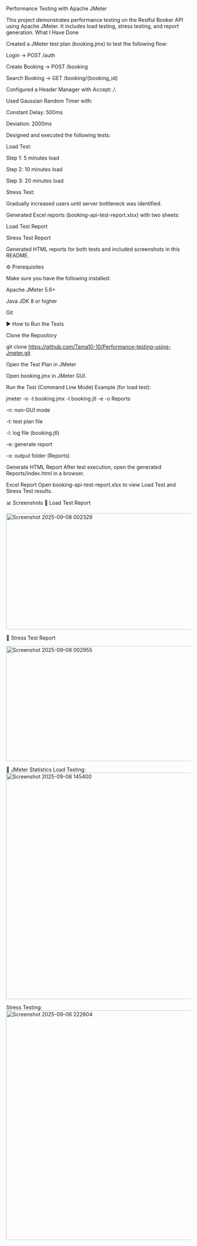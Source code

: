 Performance Testing with Apache JMeter

This project demonstrates performance testing on the Restful Booker API
 using Apache JMeter.
It includes load testing, stress testing, and report generation.
What I Have Done

Created a JMeter test plan (booking.jmx) to test the following flow:

Login → POST /auth

Create Booking → POST /booking

Search Booking → GET /booking/{booking_id}

Configured a Header Manager with Accept: */*.

Used Gaussian Random Timer with:

Constant Delay: 500ms

Deviation: 2000ms

Designed and executed the following tests:

Load Test:

Step 1: 5 minutes load

Step 2: 10 minutes load

Step 3: 20 minutes load

Stress Test:

Gradually increased users until server bottleneck was identified.

Generated Excel reports (booking-api-test-report.xlsx) with two sheets:

Load Test Report

Stress Test Report

Generated HTML reports for both tests and included screenshots in this README.

⚙️ Prerequisites

Make sure you have the following installed:

Apache JMeter 5.6+

Java JDK 8 or higher

Git

▶️ How to Run the Tests

Clone the Repository

git clone https://github.com/Tama10-10/Performance-testing-using-Jmeter.git


Open the Test Plan in JMeter

Open booking.jmx in JMeter GUI.

Run the Test (Command Line Mode)
Example (for load test):

jmeter -n -t booking.jmx -l booking.jtl -e -o Reports


-n: non-GUI mode

-t: test plan file

-l: log file (booking.jtl)

-e: generate report

-o: output folder (Reports)

Generate HTML Report
After test execution, open the generated Reports/index.html in a browser.

Excel Report
Open booking-api-test-report.xlsx to view Load Test and Stress Test results.

📊 Screenshots
🔹 Load Test Report

<img width="1110" height="316" alt="Screenshot 2025-09-08 002329" src="https://github.com/user-attachments/assets/72ece5ed-bde4-40d2-b680-1c9ca289a92e" />

🔹 Stress Test Report

<img width="1104" height="313" alt="Screenshot 2025-09-08 002955" src="https://github.com/user-attachments/assets/a099a81b-3648-4caf-be51-c38d4cd214f4" />

🔹 JMeter Statistics
Load Testing:
<img width="1333" height="615" alt="Screenshot 2025-09-08 145400" src="https://github.com/user-attachments/assets/e31cbb34-e7e1-4c55-a101-cb29eaa3cbe4" />

Stress Testing:
<img width="1176" height="624" alt="Screenshot 2025-09-06 222604" src="https://github.com/user-attachments/assets/858409fd-0df5-4380-b97c-989094d06790" />
